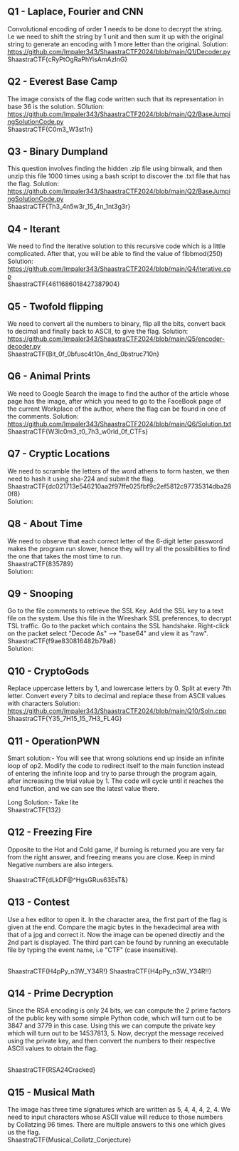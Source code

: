 ## Q1 - Laplace, Fourier and CNN
Convolutional encoding of order 1 needs to be done to decrypt the string. I.e we need to shift the string by 1 unit and then sum it up with the original string to generate an encoding with 1 more letter than the original. 
Solution: https://github.com/Impaler343/ShaastraCTF2024/blob/main/Q1/Decoder.py
<br />
ShaastraCTF{cRyPtOgRaPhYisAmAzInG}
<br />

## Q2 - Everest Base Camp
The image consists of the flag code written such that its representation in base 36 is the solution.
SOlution: https://github.com/Impaler343/ShaastraCTF2024/blob/main/Q2/BaseJumpingSolutionCode.py
<br />
ShaastraCTF{C0m3_W3st1n}
<br />

## Q3 - Binary Dumpland
This question involves finding the hidden .zip file using binwalk, and then unzip this file 1000 times using a bash script to discover the .txt file that has the flag.
Solution: https://github.com/Impaler343/ShaastraCTF2024/blob/main/Q2/BaseJumpingSolutionCode.py
<br />
ShaastraCTF{Th3_4n5w3r_15_4n_1nt3g3r}
<br />

## Q4 - Iterant
We need to find the iterative solution to this recursive code which is a little complicated. After that, you will be able to find the value of fibbmod(250)
Solution: https://github.com/Impaler343/ShaastraCTF2024/blob/main/Q4/iterative.cpp
<br />
ShaastraCTF{4611686018427387904}
<br />

## Q5 - Twofold flipping
We need to convert all the numbers to binary, flip all the bits, convert back to decimal and finally back to ASCII, to give the flag.
Solution: https://github.com/Impaler343/ShaastraCTF2024/blob/main/Q5/encoder-decoder.py
<br />
ShaastraCTF{Bit_0f_0bfusc4t10n_4nd_0bstruc710n}
<br />

## Q6 - Animal Prints
We need to Google Search the image to find the author of the article whose page has the image, after which you need to go to the FaceBook page of the current Workplace of the author, where the flag can be found in one of the comments.
Solution: https://github.com/Impaler343/ShaastraCTF2024/blob/main/Q6/Solution.txt
<br />
ShaastraCTF{W3lc0m3_t0_7h3_w0rld_0f_CTFs}
<br />

## Q7 - Cryptic Locations
We need to scramble the letters of the word athens to form hasten, we then need to hash it using sha-224 and submit the flag.
<br />
ShaastraCTF{dc021713e546210aa2f97ffe025fbf9c2ef5812c97735314dba280f8}
<br />
Solution:
<br />

## Q8 - About Time
We need to observe that each correct letter of the 6-digit letter password makes the program run slower, hence they will try all the possibilities to find the one that takes the most time to run.
<br />
ShaastraCTF{835789}
<br />
Solution: 
<br />

## Q9 - Snooping
Go to the file comments to retrieve the SSL Key.
Add the SSL key to a text file on the system.
Use this file in the Wireshark SSL preferences, to decrypt TSL traffic.
Go to the packet which contains the SSL handshake.
Right-click on the packet select "Decode As" --> "base64" and view it as "raw".
<br />
ShaastraCTF{f9ae830816482b79a8}
<br />
Solution: 

## Q10 - CryptoGods
Replace uppercase letters by 1, and lowercase letters by 0. Split at every 7th letter. Convert every 7 bits to decimal and replace these from ASCII values with characters
Solution: https://github.com/Impaler343/ShaastraCTF2024/blob/main/Q10/Soln.cpp
<br />
ShaastraCTF{Y35_7H15_15_7H3_FL4G}
<br />

## Q11 - OperationPWN
Smart solution:- You will see that wrong solutions end up inside an infinite loop of op2. Modify the code to redirect itself to the main function instead of entering the infinite loop and try to parse through the program again, after increasing the trial value by 1. The code will cycle until it reaches the end function, and we can see the latest value there.

Long Solution:- Take lite
<br />
ShaastraCTF{132}
<br />

## Q12 - Freezing Fire
Opposite to the Hot and Cold game, if burning is returned you are very far from the right answer, and freezing means you are close. Keep in mind Negative numbers are also integers.  
<br />
ShaastraCTF{dLkDF@^HgsGRus63EsT&}
<br />

## Q13 - Contest
Use a hex editor to open it. In the character area, the first part of the flag is given at the end. Compare the magic bytes in the hexadecimal area with that of a jpg and correct it. Now the image can be opened directly and the 2nd part is displayed. The third part can be found by running an executable file by typing the event name, i.e "CTF" (case insensitive).

<br />
ShaastraCTF{H4pPy_n3W_Y34R!}
ShaastraCTF{H4pPy_n3W_Y34R!!}
<br />


## Q14 - Prime Decryption
Since the RSA encoding is only 24 bits, we can compute the 2 prime factors of the public key with some simple Python code, which will turn out to be 3847 and 3779 in this case. Using this we can compute the private key which will turn out to be 14537813, 5. Now, decrypt the message received using the private key, and then convert the numbers to their respective ASCII values to obtain the flag. 

<br />
ShaastraCTF{RSA24Cracked}
<br />

## Q15 - Musical Math
The image has three time signatures which are written as 5, 4, 4, 4, 2, 4. We need to input characters whose ASCII value will reduce to those numbers by Collatzing 96 times. There are multiple answers to this one which gives us the flag.
<br />
ShaastraCTF{Musical_Collatz_Conjecture}
<br />




